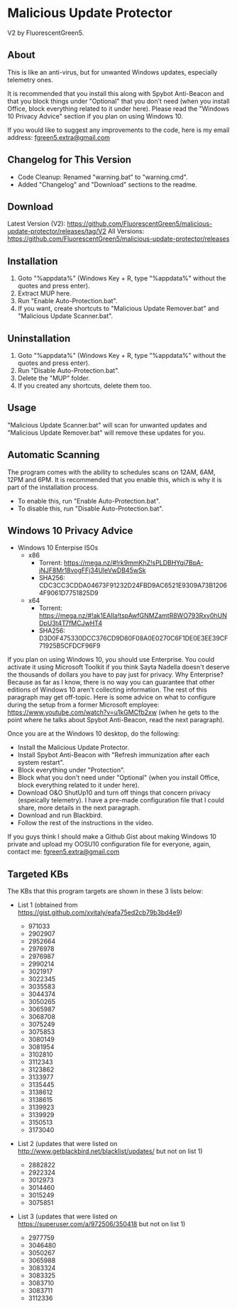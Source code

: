 # Malicious Update Protector

V2 by FluorescentGreen5.

## About

This is like an anti-virus, but for unwanted Windows updates, especially telemetry ones.

It is recommended that you install this along with Spybot Anti-Beacon and that you block things under "Optional" that you don't need (when you install Office, block everything related to it under here). Please read the "Windows 10 Privacy Advice" section if you plan on using Windows 10.

If you would like to suggest any improvements to the code, here is my email address: fgreen5.extra@gmail.com

## Changelog for This Version

- Code Cleanup: Renamed "warning.bat" to "warning.cmd".
- Added "Changelog" and "Download" sections to the readme.

## Download

Latest Version (V2): https://github.com/FluorescentGreen5/malicious-update-protector/releases/tag/V2
All Versions: https://github.com/FluorescentGreen5/malicious-update-protector/releases

## Installation

1. Goto "%appdata%" (Windows Key + R, type "%appdata%" without the quotes and press enter).
2. Extract MUP here.
3. Run "Enable Auto-Protection.bat".
4. If you want, create shortcuts to "Malicious Update Remover.bat" and "Malicious Update Scanner.bat".

## Uninstallation

1. Goto "%appdata%" (Windows Key + R, type "%appdata%" without the quotes and press enter).
2. Run "Disable Auto-Protection.bat".
3. Delete the "MUP" folder.
4. If you created any shortcuts, delete them too.

## Usage

"Malicious Update Scanner.bat" will scan for unwanted updates and "Malicious Update Remover.bat" will remove these updates for you.

## Automatic Scanning

The program comes with the ability to schedules scans on 12AM, 6AM, 12PM and 6PM. It is recommended that you enable this, which is why it is part of the installation process.

- To enable this, run "Enable Auto-Protection.bat".
- To disable this, run "Disable Auto-Protection.bat".

## Windows 10 Privacy Advice

- Windows 10 Enterpise ISOs
  - x86
    - Torrent: https://mega.nz/#!rk9mmKhZ!sPLDBHYqi7BpA-jNJF8Mr18vogFFj34UleVwDB45wSk
    - SHA256: CDC3CC3CDDA04673F91232D24FBD9AC6521E9309A73B12064F9061D7751825D9
  - x64
    - Torrent: https://mega.nz/#!ak1EAIIa!tspAwfGNMZamtR8WO793Rxy0hUNDpU3t4T7fMCJwHT4
	- SHA256: D3D0F475330DCC376CD9D80F08A0E0270C6F1DE0E3EE39CF71925B5CFDCF96F9

If you plan on using Windows 10, you should use Enterprise. You could activate it using Microsoft Toolkit if you think Sayta Nadella doesn't deserve the thousands of dollars you have to pay just for privacy. Why Enterprise? Because as far as I know, there is no way you can guarantee that other editions of Windows 10 aren't collecting information. The rest of this paragraph may get off-topic. Here is some advice on what to configure during the setup from a former Microsoft employee: https://www.youtube.com/watch?v=u1kGMCfb2xw (when he gets to the point where he talks about Spybot Anti-Beacon, read the next paragraph).

Once you are at the Windows 10 desktop, do the following:
- Install the Malicious Update Protector.
- Install Spybot Anti-Beacon with "Refresh immunization after each system restart".
- Block everything under "Protection".
- Block what you don't need under "Optional" (when you install Office, block everything related to it under here).
- Download O&O ShutUp10 and turn off things that concern privacy (espeically telemetry). I have a pre-made configuration file that I could share, more details in the next paragraph.
- Download and run Blackbird.
- Follow the rest of the instructions in the video.

If you guys think I should make a Github Gist about making Windows 10 private and upload my OOSU10 configuration file for everyone, again, contact me: fgreen5.extra@gmail.com

## Targeted KBs

The KBs that this program targets are shown in these 3 lists below:

- List 1 (obtained from https://gist.github.com/xvitaly/eafa75ed2cb79b3bd4e9)
  - 971033
  - 2902907
  - 2952664
  - 2976978
  - 2976987
  - 2990214
  - 3021917
  - 3022345
  - 3035583
  - 3044374
  - 3050265
  - 3065987
  - 3068708
  - 3075249
  - 3075853
  - 3080149
  - 3081954
  - 3102810
  - 3112343
  - 3123862
  - 3133977
  - 3135445
  - 3138612
  - 3138615
  - 3139923
  - 3139929
  - 3150513
  - 3173040

- List 2 (updates that were listed on http://www.getblackbird.net/blacklist/updates/ but not on list 1)
  - 2882822
  - 2922324
  - 3012973
  - 3014460
  - 3015249
  - 3075851

- List 3 (updates that were listed on https://superuser.com/a/972506/350418 but not on list 1)
  - 2977759
  - 3046480
  - 3050267
  - 3065988
  - 3083324
  - 3083325
  - 3083710
  - 3083711
  - 3112336